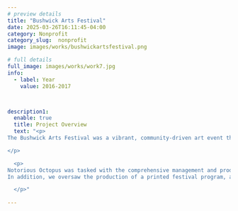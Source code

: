 ```yaml
---
# preview details
title: "Bushwick Arts Festival"
date: 2025-03-26T16:11:45-04:00
category: Nonprofit
category_slug:  nonprofit
image: images/works/bushwickartsfestival.png

# full details
full_image: images/works/work7.jpg
info:
  - label: Year
    value: 2016-2017



description1:
  enable: true
  title: Project Overview
  text: "<p>
The Bushwick Arts Festival was a vibrant, community-driven art event that brought together hundreds of emerging and established artists across a diverse range of venues—including private homes, working studios, independent galleries, and unconventional creative spaces. Designed to celebrate artistic expression in all its forms, the festival offered both first-time and seasoned artists an opportunity to connect with the public by inviting them directly into their creative environments. It was a celebration of accessibility, authenticity, and local talent.

</p>

  <p>
Notorious Octopus was tasked with the comprehensive management and production of all branding and marketing assets for the festival. From conceptual development to execution, we led the creative direction for visual identity, promotional materials, and the public-facing website, ensuring consistency across all channels and touchpoints.  
In addition, we oversaw the production of a printed festival program, a project that required significant coordination with a wide range of external stakeholders—including venue managers, gallery curators, and individual artists. This collaborative effort involved gathering, organizing, and editing event information while maintaining alignment with the overall brand aesthetic and messaging. The end result was a cohesive, engaging experience that reflected the energy and diversity of the Bushwick arts community.

  </p>"
  
---
```

